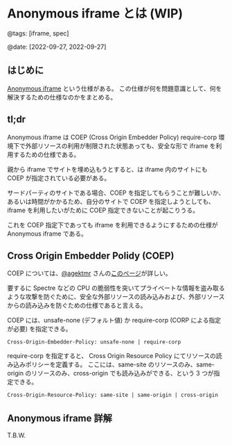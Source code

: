# Anonymous iframe とは (WIP)

@tags: [iframe, spec]

@date: [2022-09-27, 2022-09-27]

## はじめに

[Anonymous iframe](https://wicg.github.io/anonymous-iframe/) という仕様がある。
この仕様が何を問題意識として、何を解決するための仕様なのかをまとめる。

## tl;dr

Anonymous iframe は COEP (Cross Origin Embedder Policy) require-corp 環境下で外部リソースの利用が制限された状態あっても、安全な形で iframe を利用するための仕様である。

親から iframe でサイトを埋め込もうとすると、は iframe 内のサイトにも COEP が指定されている必要がある。

サードパーティのサイトである場合、COEP を指定してもらうことが難しいか、あるいは時間がかかるため、自分のサイトで COEP を指定しようとしても、iframe を利用したいがために COEP 指定できないことが起こりうる。

これを COEP 指定下であっても iframe を利用できるようにするための仕様が Anonymous iframe である。

## Cross Origin Embedder Polidy (COEP)

COEP については、[@agektmr](https://web.dev/coop-coep/) さんの[このページ](https://web.dev/coop-coep/)が詳しい。

要するに Spectre などの CPU の脆弱性を突いてプライベートな情報を盗み取るような攻撃を防ぐために、安全な外部リソースの読み込みおよび、外部リソースからの読み込みを防ぐための仕様であると言える。

COEP には、unsafe-none (デフォルト値) か require-corp (CORP による指定が必要) を指定できる。

```http
Cross-Origin-Embedder-Policy: unsafe-none | require-corp
```

require-corp を指定すると、 Cross Origin Resource Policy にてリソースの読み込みポリシーを定義する。
ここには、same-site のリソースのみ、same-origin のリソースのみ、cross-origin でも読み込みができる、という 3 つが指定できる。

```http
Cross-Origin-Resource-Policy: same-site | same-origin | cross-origin
```

## Anonymous iframe 詳解


T.B.W.
